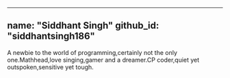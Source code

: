 
---
name: "Siddhant Singh"
github_id: "siddhantsingh186"
---


A newbie to the world of programming,certainly not the only one.Mathhead,love singing,gamer and a dreamer.CP coder,quiet yet outspoken,sensitive yet tough. 
